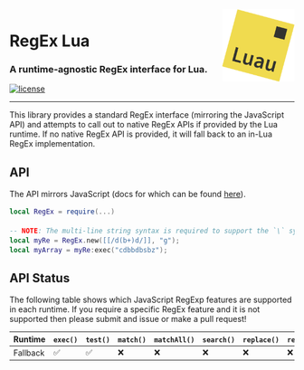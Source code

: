 <img src="https://raw.githubusercontent.com/jsdotlua/branding/main/Logo.png" align="right" height="128"/>

<h1>RegEx Lua</h1>
<h3>A runtime-agnostic RegEx interface for Lua.</h3>

<a href="https://github.com/jsdotlua/regex-lua/blob/main/LICENSE.md"><img src="https://img.shields.io/badge/license-MIT-blue.svg" alt="license" height="18"></a>

---

This library provides a standard RegEx interface (mirroring the JavaScript API) and attempts to call out to native RegEx APIs if provided by the Lua runtime. If no native RegEx API is provided, it will fall back to an in-Lua RegEx implementation.

## API

The API mirrors JavaScript (docs for which can be found [here](https://developer.mozilla.org/en-US/docs/Web/JavaScript/Guide/Regular_expressions)).

```lua
local RegEx = require(...)

-- NOTE: The multi-line string syntax is required to support the `\` syntax!
local myRe = RegEx.new([[/d(b+)d/]], "g");
local myArray = myRe:exec("cdbbdbsbz");
```

## API Status

The following table shows which JavaScript RegExp features are supported in each runtime. If you require a specific RegEx feature and it is not supported then please submit and issue or make a pull request!

| Runtime  | `exec()` | `test()` | `match()` | `matchAll()` | `search()` | `replace()` | `replaceAll()` | `split()` |
| -------- | -------- | -------- | --------- | ------------ | ---------- | ----------- | -------------- | --------- |
| Fallback | ✅        | ✅        | ❌         | ❌            | ❌          | ❌           | ❌              | ❌         |
